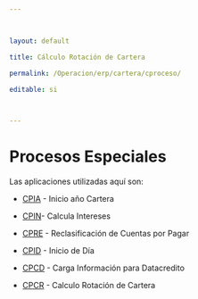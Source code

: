 ---

layout: default
title: Cálculo Rotación de Cartera
permalink: /Operacion/erp/cartera/cproceso/
editable: si

---



# Procesos Especiales

Las aplicaciones utilizadas aquí son:

+ [CPIA](http://docs.oasiscom.com/Operacion/erp/cartera/cproceso/cpia) - Inicio año Cartera   
+ [CPIN](http://docs.oasiscom.com/Operacion/erp/cartera/cproceso/cpin)- Calcula Intereses  
+ [CPRE](http://docs.oasiscom.com/Operacion/erp/cartera/cproceso/cpre) - Reclasificación de Cuentas por Pagar  
+ [CPID](http://docs.oasiscom.com/Operacion/erp/cartera/cproceso/cpid) - Inicio de Día  
+ [CPCD](http://docs.oasiscom.com/Operacion/erp/cartera/cproceso/cpcd) - Carga Información para Datacredito  
+ [CPCR](http://docs.oasiscom.com/Operacion/erp/cartera/cproceso/cpcr) - Calculo Rotación de Cartera  















